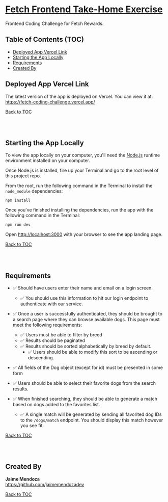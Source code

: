 # [Fetch Frontend Take-Home Exercise](https://github.com/jaimemendozadev/fetch-coding-challenge)

Frontend Coding Challenge for Fetch Rewards.

## Table of Contents (TOC)

- [Deployed App Vercel Link](#deployed-app-vercel-link)
- [Starting the App Locally](#starting-the-app-locally)
- [Requirements](#requirements)
- [Created By](#created-by)

## Deployed App Vercel Link

The latest version of the app is deployed on Vercel. You can view it at: <a href="https://fetch-coding-challenge.vercel.app/" target="_blank">https://fetch-coding-challenge.vercel.app/</a>

[Back to TOC](#table-of-contents-toc)

<br />
<br />

## Starting the App Locally

To view the app locally on your computer, you'll need the <a href="https://nodejs.org/en" target="_blank">Node.js</a> runtime environment installed on your computer.

Once Node.js is installed, fire up your Terminal and go to the root level of this project repo.

From the root, run the following command in the Terminal to install the `node_module` dependencies:

```
npm install
```

Once you've finished installing the dependencies, run the app with the following command in the Terminal:

```bash
npm run dev
```

Open [http://localhost:3000](http://localhost:3000) with your browser to see the app landing page.

[Back to TOC](#table-of-contents-toc)

<br />
<br />

## Requirements

- ✅ Should have users enter their name and email on a login screen.
  - ✅ You should use this information to hit our login endpoint to authenticate with our service.
- ✅ Once a user is successfully authenticated, they should be brought to a search page where they can browse available dogs. This page must meet the following requirements:
  - ✅ Users must be able to filter by breed
  - ✅ Results should be paginated
  - ✅ Results should be sorted alphabetically by breed by default.
    - ✅ Users should be able to modify this sort to be ascending or descending.

- ✅  All fields of the Dog object (except for id) must be presented in some form

- ✅  Users should be able to select their favorite dogs from the search results.
- ✅  When finished searching, they should be able to generate a match based on dogs added to the favorites list.
    - ✅  A single match will be generated by sending all favorited dog IDs to the `/dogs/match` endpoint. You should display this match however you see fit.


[Back to TOC](#table-of-contents-toc)

<br />
<br />

## Created By

**Jaime Mendoza**<br />
<a href="https://github.com/jaimemendozadev" target="_blank">https://github.com/jaimemendozadev</a>

[Back to TOC](#table-of-contents-toc)
